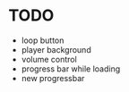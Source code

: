 # TODO

* loop button
* player background
* volume control
* progress bar while loading
* new progressbar